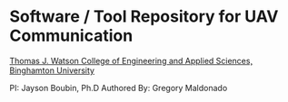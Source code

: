 # Software / Tool Repository for UAV Communication

[Thomas J. Watson College of Engineering and Applied Sciences, Binghamton University](https://www.binghamton.edu/watson/index.html)

PI: Jayson Boubin, Ph.D
Authored By: Gregory Maldonado
